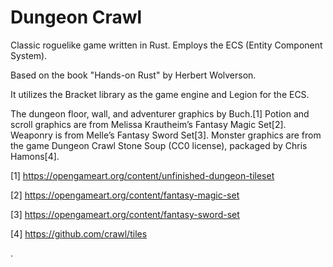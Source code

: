 # Dungeon Crawl

Classic roguelike game written in Rust. Employs the ECS (Entity Component System). 

Based on the book "Hands-on Rust" by Herbert Wolverson.

It utilizes the Bracket library as the game engine and Legion for the ECS.

The dungeon floor, wall, and adventurer graphics by Buch.[1]
Potion and scroll graphics are from Melissa Krautheim’s Fantasy Magic Set[2].
Weaponry is from Melle’s Fantasy Sword Set[3].
Monster graphics are from the game Dungeon Crawl Stone Soup (CC0 license), packaged
by Chris Hamons[4].

[1] https://opengameart.org/content/unfinished-dungeon-tileset

[2] https://opengameart.org/content/fantasy-magic-set

[3] https://opengameart.org/content/fantasy-sword-set

[4] https://github.com/crawl/tiles

.